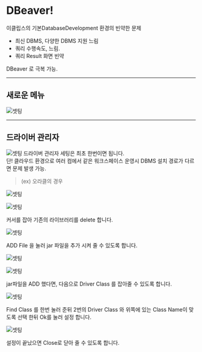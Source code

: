 # DBeaver!

이클립스의 기본DatabaseDevelopment 환경의 빈약한 문제

- 최신 DBMS, 다양한 DBMS 지원 느림
- 쿼리 수행속도, 느림.
- 쿼리 Result 화면 빈약

DBeaver 로 극복 가능.

---

## 새로운 메뉴

![셋팅](./images/DBeaver셋팅1.png)

---

## 드라이버 관리자

![셋팅](./images/DBeaver셋팅2.png)
드라이버 관리자 세팅은 최초 한번이면 됩니다.  
단! 클라우드 환경으로 여러 컴에서 같은 워크스페이스 운영시 DBMS 설치 경로가 다르면 문제 발생 가능.

> (ex) 오라클의 경우

![셋팅](./images/DBeaver셋팅3.png)

![셋팅](./images/DBeaver셋팅4.png)

커서를 잡아 기존의 라이브러리를 delete 합니다.

![셋팅](./images/DBeaver셋팅5.png)

ADD File 을 눌러 jar 파일을 추가 시켜 줄 수 있도록 합니다.

![셋팅](./images/DBeaver셋팅6.png)

![셋팅](./images/DBeaver셋팅7.png)

jar파일을 ADD 했다면, 다음으로 Driver Class 를 잡아줄 수 있도록 합니다.

![셋팅](./images/DBeaver셋팅8.png)

Find Class 를 한번 눌러 준뒤 2번의 Driver Class 와 위쪽에 있는 Class Name이 맞도록 선택 한뒤 Ok를 눌러 설정 합니다.

![셋팅](./images/DBeaver셋팅9.png)

설정이 끝났으면 Close로 닫아 줄 수 있도록 합니다.
